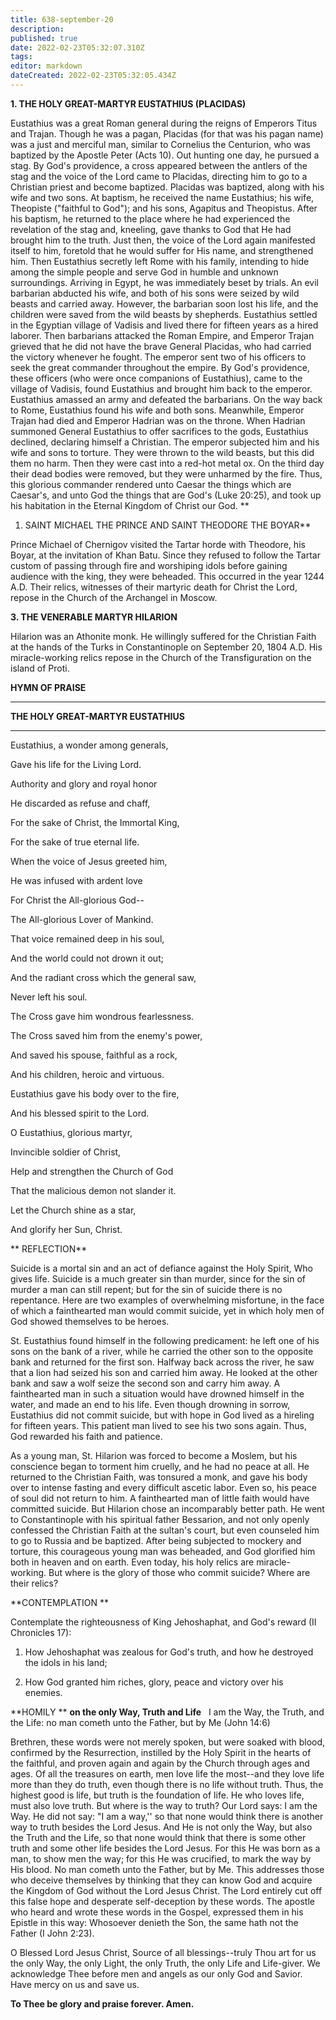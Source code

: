 ```yaml
---
title: 638-september-20
description: 
published: true
date: 2022-02-23T05:32:07.310Z
tags: 
editor: markdown
dateCreated: 2022-02-23T05:32:05.434Z
---
```



**1. THE HOLY GREAT-MARTYR EUSTATHIUS (PLACIDAS)**

Eustathius was a great Roman general during the reigns of Emperors Titus and Trajan. Though he was a pagan, Placidas (for that was his pagan name) was a just and merciful man, similar to Cornelius the Centurion, who was baptized by the Apostle Peter (Acts 10). Out hunting one day, he pursued a stag. By God's providence, a cross appeared between the antlers of the stag and the voice of the Lord came to Placidas, directing him to go to a Christian priest and become baptized. Placidas was baptized, along with his wife and two sons. At baptism, he received the name Eustathius; his wife, Theopiste ("faithful to God"); and his sons, Agapitus and Theopistus. After his baptism, he returned to the place where he had experienced the revelation of the stag and, kneeling, gave thanks to God that He had brought him to the truth. Just then, the voice of the Lord again manifested itself to him, foretold that he would suffer for His name, and strengthened him. Then Eustathius secretly left Rome with his family, intending to hide among the simple people and serve God in humble and unknown surroundings. Arriving in Egypt, he was immediately beset by trials. An evil barbarian abducted his wife, and both of his sons were seized by wild beasts and carried away. However, the barbarian soon lost his life, and the children were saved from the wild beasts by shepherds. Eustathius settled in the Egyptian village of Vadisis and lived there for fifteen years as a hired laborer. Then barbarians attacked the Roman Empire, and Emperor Trajan grieved that he did not have the brave General Placidas, who had carried the victory whenever he fought. The emperor sent two of his officers to seek the great commander throughout the empire. By God's providence, these officers (who were once companions of Eustathius), came to the village of Vadisis, found Eustathius and brought him back to the emperor. Eustathius amassed an army and defeated the barbarians. On the way back to Rome, Eustathius found his wife and both sons. Meanwhile, Emperor Trajan had died and Emperor Hadrian was on the throne. When Hadrian summoned General Eustathius to offer sacrifices to the gods, Eustathius declined, declaring himself a Christian. The emperor subjected him and his wife and sons to torture. They were thrown to the wild beasts, but this did them no harm. Then they were cast into a red-hot metal ox. On the third day their dead bodies were removed, but they were unharmed by the fire. Thus, this glorious commander rendered unto Caesar the things which are Caesar's, and unto God the things that are God's (Luke 20:25), and took up his habitation in the Eternal Kingdom of Christ our God.
 **
1.  SAINT MICHAEL THE PRINCE AND SAINT THEODORE THE BOYAR**

Prince Michael of Chernigov visited the Tartar horde with Theodore, his Boyar, at the invitation of Khan Batu. Since they refused to follow the Tartar custom of passing through fire and worshiping idols before gaining audience with the king, they were beheaded. This occurred in the year 1244 A.D. Their relics, witnesses of their martyric death for Christ the Lord, repose in the Church of the Archangel in Moscow.
 
**3. THE VENERABLE MARTYR HILARION**

Hilarion was an Athonite monk. He willingly suffered for the Christian Faith at the hands of the Turks in Constantinople on September 20, 1804 A.D. His miracle-working relics repose in the Church of the Transfiguration on the island of Proti.



**HYMN OF PRAISE**
 ****

**THE HOLY GREAT-MARTYR EUSTATHIUS**
 ****
Eustathius, a wonder among generals,
 

Gave his life for the Living Lord.
 

Authority and glory and royal honor
 

He discarded as refuse and chaff,
 

For the sake of Christ, the Immortal King,
 

For the sake of true eternal life.
 

When the voice of Jesus greeted him,
 

He was infused with ardent love
 

For Christ the All-glorious God--
 

The All-glorious Lover of Mankind.
 

That voice remained deep in his soul,
 

And the world could not drown it out;
 

And the radiant cross which the general saw,
 

Never left his soul.
 

The Cross gave him wondrous fearlessness.
 

The Cross saved him from the enemy's power,
 

And saved his spouse, faithful as a rock,
 

And his children, heroic and virtuous.
 

Eustathius gave his body over to the fire,
 

And his blessed spirit to the Lord.
 

O Eustathius, glorious martyr,
 

Invincible soldier of Christ,
 

Help and strengthen the Church of God
 

That the malicious demon not slander it.
 

Let the Church shine as a star,
 

And glorify her Sun, Christ.

 **
REFLECTION**

Suicide is a mortal sin and an act of defiance against the Holy Spirit, Who gives life. Suicide is a much greater sin than murder, since for the sin of murder a man can still repent; but for the sin of suicide there is no repentance. Here are two examples of overwhelming misfortune, in the face of which a fainthearted man would commit suicide, yet in which holy men of God showed themselves to be heroes.

St. Eustathius found himself in the following predicament: he left one of his sons on the bank of a river, while he carried the other son to the opposite bank and returned for the first son. Halfway back across the river, he saw that a lion had seized his son and carried him away. He looked at the other bank and saw a wolf seize the second son and carry him away. A fainthearted man in such a situation would have drowned himself in the water, and made an end to his life. Even though drowning in sorrow, Eustathius did not commit suicide, but with hope in God lived as a hireling for fifteen years. This patient man lived to see his two sons again. Thus, God rewarded his faith and patience.

As a young man, St. Hilarion was forced to become a Moslem, but his conscience began to torment him cruelly, and he had no peace at all. He returned to the Christian Faith, was tonsured a monk, and gave his body over to intense fasting and every difficult ascetic labor. Even so, his peace of soul did not return to him. A fainthearted man of little faith would have committed suicide. But Hilarion chose an incomparably better path. He went to Constantinople with his spiritual father Bessarion, and not only openly confessed the Christian Faith at the sultan's court, but even counseled him to go to Russia and be baptized. After being subjected to mockery and torture, this courageous young man was beheaded, and God glorified him both in heaven and on earth. Even today, his holy relics are miracle-working. But where is the glory of those who commit suicide? Where are their relics?



**CONTEMPLATION
 **

 Contemplate the righteousness of King Jehoshaphat, and God's reward (II Chronicles 17):
 

1.  How Jehoshaphat was zealous for God's truth, and how he destroyed the idols in his land;
 

1.  How God granted him riches, glory, peace and victory over his enemies. 



**HOMILY
**
**on the only Way, Truth and Life**
 
I am the Way, the Truth, and the Life: no man cometh unto the Father, but by Me (John 14:6)

Brethren, these words were not merely spoken, but were soaked with blood, confirmed by the Resurrection, instilled by the Holy Spirit in the hearts of the faithful, and proven again and again by the Church through ages and ages. Of all the treasures on earth, men love life the most--and they love life more than they do truth, even though there is no life without truth. Thus, the highest good is life, but truth is the foundation of life. He who loves life, must also love truth. But where is the way to truth? Our Lord says: I am the Way. He did not say: "I am a way,'' so that none would think there is another way to truth besides the Lord Jesus. And He is not only the Way, but also the Truth and the Life, so that none would think that there is some other truth and some other life besides the Lord Jesus. For this He was born as a man, to show men the way; for this He was crucified, to mark the way by His blood. No man cometh unto the Father, but by Me. This addresses those who deceive themselves by thinking that they can know God and acquire the Kingdom of God without the Lord Jesus Christ. The Lord entirely cut off this false hope and desperate self-deception by these words. The apostle who heard and wrote these words in the Gospel, expressed them in his Epistle in this way: Whosoever denieth the Son, the same hath not the Father (I John 2:23).

O Blessed Lord Jesus Christ, Source of all blessings--truly Thou art for us the only Way, the only Light, the only Truth, the only Life and Life-giver. We acknowledge Thee before men and angels as our only God and Savior. Have mercy on us and save us.

**To Thee be glory and praise forever. Amen.**
